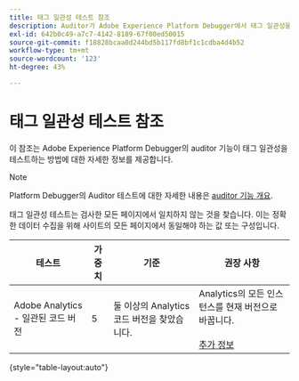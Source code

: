```yaml
---
title: 태그 일관성 테스트 참조
description: Auditor가 Adobe Experience Platform Debugger에서 태그 일관성을 테스트하는 방법을 알아봅니다.
exl-id: 642b0c49-a7c7-4142-8189-67f00ed50015
source-git-commit: f18828bcaa0d244bd5b117fd8bf1c1cdba4d4b52
workflow-type: tm+mt
source-wordcount: '123'
ht-degree: 43%

---
```


# 태그 일관성 테스트 참조

이 참조는 Adobe Experience Platform Debugger의 auditor 기능이 태그 일관성을 테스트하는 방법에 대한 자세한 정보를 제공합니다.

>[!NOTE]
>
>Platform Debugger의 Auditor 테스트에 대한 자세한 내용은 [auditor 기능 개요](./overview.md).

태그 일관성 테스트는 검사한 모든 페이지에서 일치하지 않는 것을 찾습니다. 이는 정확한 데이터 수집을 위해 사이트의 모든 페이지에서 동일해야 하는 값 또는 구성입니다.

| 테스트 | 가중치 | 기준 | 권장 사항 |
| --- | --- | --- | --- |
| Adobe Analytics - 일관된 코드 버전 | 5 | 둘 이상의 Analytics 코드 버전을 찾았습니다. | Analytics의 모든 인스턴스를 현재 버전으로 바꿉니다.<br><br>[추가 정보](https://experienceleague.adobe.com/docs/analytics/implementation/home.html) |

{style="table-layout:auto"}
